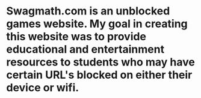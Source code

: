 <h1> Swagmath.com is an unblocked games website. My goal in creating this website was to provide educational and entertainment resources to students who may have certain URL's blocked on either their device or wifi. </h1>
